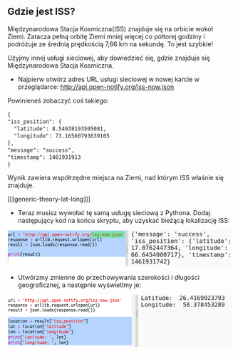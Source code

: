 ## Gdzie jest ISS?

Międzynarodowa Stacja Kosmiczna(ISS) znajduje się na orbicie wokół Ziemi. Zatacza pełną orbitę Ziemi mniej więcej co półtorej godziny i podróżuje ze średnią prędkością 7,66 km na sekundę. To jest szybkie!

Użyjmy innej usługi sieciowej, aby dowiedzieć się, gdzie znajduje się Międzynarodowa Stacja Kosmiczna.

+ Najpierw otwórz adres URL usługi sieciowej w nowej karcie w przeglądarce: <a href="http://api.open-notify.org/iss-now.json" target="_blank">http://api.open-notify.org/iss-now.json</a>

Powinieneś zobaczyć coś takiego:

    {
    "iss_position": {
      "latitude": 8.54938193505081, 
      "longitude": 73.16560793639105
    }, 
    "message": "success", 
    "timestamp": 1461931913
    }
    

Wynik zawiera współrzędne miejsca na Ziemi, nad którym ISS właśnie się znajduje.

[[[generic-theory-lat-long]]]

+ Teraz musisz wywołać tę samą usługę sieciową z Pythona. Dodaj następujący kod na końcu skryptu, aby uzyskać bieżącą lokalizację ISS:

![zrzut ekranu](images/iss-location.png)

+ Utwórzmy zmienne do przechowywania szerokości i długości geograficznej, a następnie wyświetlmy je:

![zrzut ekranu](images/iss-coordinates.png)